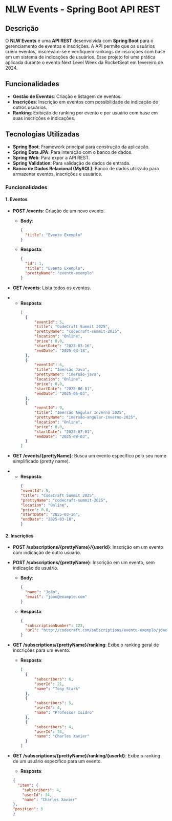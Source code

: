 # NLW Events - Spring Boot API REST

## Descrição

O **NLW Events** é uma **API REST** desenvolvida com **Spring Boot** para o gerenciamento de eventos e inscrições. A API permite que os usuários criem eventos, inscrevam-se e verifiquem rankings de inscrições com base em um sistema de indicações de usuários.
Esse projeto foi uma prática aplicada durante o evento Next Level Week da RocketSeat em fevereiro de 2024.

## Funcionalidades

- **Gestão de Eventos**: Criação e listagem de eventos.
- **Inscrições**: Inscrição em eventos com possibilidade de indicação de outros usuários.
- **Ranking**: Exibição de ranking por evento e por usuário com base em suas inscrições e indicações.

## Tecnologias Utilizadas

- **Spring Boot**: Framework principal para construção da aplicação.
- **Spring Data JPA**: Para interação com o banco de dados.
- **Spring Web**: Para expor a API REST.
- **Spring Validation**: Para validação de dados de entrada.
- **Banco de Dados Relacional (MySQL)**: Banco de dados utilizado para armazenar eventos, inscrições e usuários.

### Funcionalidades

#### 1. **Eventos**

- **POST /events**: Criação de um novo evento.
  - **Body**: 
    ```json
    {
      "title": "Evento Exemplo"
    }
    ```
  - **Resposta**: 
    ```json
    {
      "id": 1,
      "title": "Evento Exemplo",
      "prettyName": "evento-exemplo"
    }
    ```

- **GET /events**: Lista todos os eventos.
- - **Resposta**: 
    ```json
    [
      {
          "eventId": 5,
          "title": "CodeCraft Summit 2025",
          "prettyName": "codecraft-summit-2025",
          "location": "Online",
          "price": 0.0,
          "startDate": "2025-03-16",
          "endDate": "2025-03-18",
      },
      {
          "eventId": 6,
          "title": "Imersão Java",
          "prettyName": "imersão-java",
          "location": "Online",
          "price": 0.0,
          "startDate": "2025-06-01",
          "endDate": "2025-06-03",
      },
      {
          "eventId": 9,
          "title": "Imersão Angular Inverno 2025",
          "prettyName": "imersão-angular-inverno-2025",
          "location": "Online",
          "price": 0.0,
          "startDate": "2025-07-01",
          "endDate": "2025-08-03",
      }
    ]
    ```

- **GET /events/{prettyName}**: Busca um evento específico pelo seu nome simplificado (pretty name).
- - **Resposta**: 
    ```json
    {
    "eventId": 5,
    "title": "CodeCraft Summit 2025",
    "prettyName": "codecraft-summit-2025",
    "location": "Online",
    "price": 0.0,
    "startDate": "2025-03-16",
    "endDate": "2025-03-18",
    }
    ```

#### 2. **Inscrições**

- **POST /subscriptions/{prettyName}/{userId}**: Inscrição em um evento com indicação de outro usuário.
- **POST /subscriptions/{prettyName}**: Inscrição em um evento, sem indicação de usuário.
  - **Body**: 
    ```json
    {
      "name": "João",
      "email": "joao@example.com"
    }
    ```
  - **Resposta**:
    ```json
    {
      "subscriptionNumber": 123,
      "url": "http://codecraft.com/subscriptions/evento-exemplo/joao"
    }
    ```

- **GET /subscriptions/{prettyName}/ranking**: Exibe o ranking geral de inscrições para um evento.
  - **Resposta**:
    ```json
    [
      {
          "subscribers": 6,
          "userId": 21,
          "name": "Tony Stark"
      },
      {
          "subscribers": 5,
          "userId": 4,
          "name": "Professor Isidro"
      },
      {
          "subscribers": 4,
          "userId": 34,
          "name": "Charles Xavier"
      }
    ]
    ```

- **GET /subscriptions/{prettyName}/ranking/{userId}**: Exibe o ranking de um usuário específico para um evento.
   - **Resposta**:
    ```json
    {
      "item": {
        "subscribers": 4,
        "userId": 34,
        "name": "Charles Xavier"
    },
    "position": 3
    }
    ```

